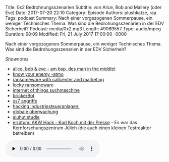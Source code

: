 Title: 0x2 Bedrohnungsszenarien
Subtitle: von Alice, Bob and Mallery (oder Eve)
Date: 2017-07-20 22:10
Category: Episode
Authors: plushkatze, raa 
Tags: podcast
Summary: Nach einer vorgezogenen Sommerpause, ein weniger Technisches Thema. Was sind die Bedrohungsszenarien in der EDV Sicherheit?
Podcast: media/0x2.mp3
Length: 49069557
Type: audio/mpeg
Duration: 68:09
Modified: Fri, 21 July 2017 17:00:00 -0000

Nach einer vorgezogenen Sommerpause, ein weniger Technisches Thema. Was sind die Bedrohungsszenarien in der 
EDV Sicherheit? 

*Shownotes*

* [alice, bob & eve - am bsp. des man in the middle)](https://en.wikipedia.org/wiki/Man-in-the-middle_attack#Example)
* [know your enemy -atmo](https://youtu.be/4smim2MNvF8)
* [ransomeware with callcenter and marketing ](http://www.reuters.com/article/us-usa-cyber-ransomware-idUSKCN0X917X)
* [locky ransomeware](https://blog.avast.com/a-closer-look-at-the-locky-ransomware)
* [internet of things suchmaschine](https://shodan.io)
* [brickerBot](https://www.golem.de/news/brickerbot-hacker-zerstoeren-das-internet-of-insecure-things-1704-127198.html)
* [ss7 angriffe](https://media.ccc.de/v/31c3_-_6531_-_en_-_saal_6_-_201412272300_-_ss7map_mapping_vulnerability_of_the_international_mobile_roaming_infrastructure_-_laurent_ghigonis_-_alexandre_de_oliveira)
* [hacking industriesteueranlagen:](https://media.ccc.de/v/31c3_-_6463_-_en_-_saal_6_-_201412291245_-_damn_vulnerable_chemical_process_-_marmusha)
* [globale überwachung](https://de.wikipedia.org/wiki/Weltweite_automatisierte_Massenüberwachung)
* [aluhut studie](http://web.archive.org/web/20100708230258/http://people.csail.mit.edu/rahimi/helmet/)
* [erratum: AKW Hack - Karl Koch mit der Presse](https://de.wikipedia.org/wiki/KGB-Hack#Geschichte) - Es war das Kernforschungszentrum Jülich (die auch einen kleinen Testreaktor betreiben)

<audio preload="none" controls="enabled"><source type="audio/mp3" src="https://shw.rickmer.org/media/0x2.mp3"></audio>
